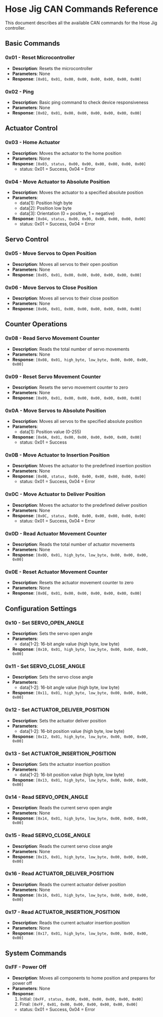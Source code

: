 # Hose Jig CAN Commands Reference

This document describes all the available CAN commands for the Hose Jig controller.

## Basic Commands

### 0x01 - Reset Microcontroller
- **Description**: Resets the microcontroller
- **Parameters**: None
- **Response**: `[0x01, 0x01, 0x00, 0x00, 0x00, 0x00, 0x00, 0x00]`

### 0x02 - Ping
- **Description**: Basic ping command to check device responsiveness
- **Parameters**: None
- **Response**: `[0x02, 0x01, 0x00, 0x00, 0x00, 0x00, 0x00, 0x00]`

## Actuator Control

### 0x03 - Home Actuator
- **Description**: Moves the actuator to the home position
- **Parameters**: None
- **Response**: `[0x03, status, 0x00, 0x00, 0x00, 0x00, 0x00, 0x00]`
  - status: 0x01 = Success, 0x04 = Error

### 0x04 - Move Actuator to Absolute Position
- **Description**: Moves the actuator to a specified absolute position
- **Parameters**:
  - data[1]: Position high byte
  - data[2]: Position low byte
  - data[3]: Orientation (0 = positive, 1 = negative)
- **Response**: `[0x04, status, 0x00, 0x00, 0x00, 0x00, 0x00, 0x00]`
  - status: 0x01 = Success, 0x04 = Error

## Servo Control

### 0x05 - Move Servos to Open Position
- **Description**: Moves all servos to their open position
- **Parameters**: None
- **Response**: `[0x05, 0x01, 0x00, 0x00, 0x00, 0x00, 0x00, 0x00]`

### 0x06 - Move Servos to Close Position
- **Description**: Moves all servos to their close position
- **Parameters**: None
- **Response**: `[0x06, 0x01, 0x00, 0x00, 0x00, 0x00, 0x00, 0x00]`

## Counter Operations

### 0x08 - Read Servo Movement Counter
- **Description**: Reads the total number of servo movements
- **Parameters**: None
- **Response**: `[0x08, 0x01, high_byte, low_byte, 0x00, 0x00, 0x00, 0x00]`

### 0x09 - Reset Servo Movement Counter
- **Description**: Resets the servo movement counter to zero
- **Parameters**: None
- **Response**: `[0x09, 0x01, 0x00, 0x00, 0x00, 0x00, 0x00, 0x00]`

### 0x0A - Move Servos to Absolute Position
- **Description**: Moves all servos to the specified absolute position
- **Parameters**:
  - data[1]: Position value (0-255)
- **Response**: `[0x0A, 0x01, 0x00, 0x00, 0x00, 0x00, 0x00, 0x00]`
  - status: 0x01 = Success

### 0x0B - Move Actuator to Insertion Position
- **Description**: Moves the actuator to the predefined insertion position
- **Parameters**: None
- **Response**: `[0x0B, status, 0x00, 0x00, 0x00, 0x00, 0x00, 0x00]`
  - status: 0x01 = Success, 0x04 = Error

### 0x0C - Move Actuator to Deliver Position
- **Description**: Moves the actuator to the predefined deliver position
- **Parameters**: None
- **Response**: `[0x0C, status, 0x00, 0x00, 0x00, 0x00, 0x00, 0x00]`
  - status: 0x01 = Success, 0x04 = Error
### 0x0D - Read Actuator Movement Counter
- **Description**: Reads the total number of actuator movements
- **Parameters**: None
- **Response**: `[0x0D, 0x01, high_byte, low_byte, 0x00, 0x00, 0x00, 0x00]`

### 0x0E - Reset Actuator Movement Counter
- **Description**: Resets the actuator movement counter to zero
- **Parameters**: None
- **Response**: `[0x0E, 0x01, 0x00, 0x00, 0x00, 0x00, 0x00, 0x00]`

## Configuration Settings

### 0x10 - Set SERVO_OPEN_ANGLE
- **Description**: Sets the servo open angle
- **Parameters**:
  - data[1-2]: 16-bit angle value (high byte, low byte)
- **Response**: `[0x10, 0x01, high_byte, low_byte, 0x00, 0x00, 0x00, 0x00]`

### 0x11 - Set SERVO_CLOSE_ANGLE
- **Description**: Sets the servo close angle
- **Parameters**:
  - data[1-2]: 16-bit angle value (high byte, low byte)
- **Response**: `[0x11, 0x01, high_byte, low_byte, 0x00, 0x00, 0x00, 0x00]`

### 0x12 - Set ACTUATOR_DELIVER_POSITION
- **Description**: Sets the actuator deliver position
- **Parameters**:
  - data[1-2]: 16-bit position value (high byte, low byte)
- **Response**: `[0x12, 0x01, high_byte, low_byte, 0x00, 0x00, 0x00, 0x00]`

### 0x13 - Set ACTUATOR_INSERTION_POSITION
- **Description**: Sets the actuator insertion position
- **Parameters**:
  - data[1-2]: 16-bit position value (high byte, low byte)
- **Response**: `[0x13, 0x01, high_byte, low_byte, 0x00, 0x00, 0x00, 0x00]`

### 0x14 - Read SERVO_OPEN_ANGLE
- **Description**: Reads the current servo open angle
- **Parameters**: None
- **Response**: `[0x14, 0x01, high_byte, low_byte, 0x00, 0x00, 0x00, 0x00]`

### 0x15 - Read SERVO_CLOSE_ANGLE
- **Description**: Reads the current servo close angle
- **Parameters**: None
- **Response**: `[0x15, 0x01, high_byte, low_byte, 0x00, 0x00, 0x00, 0x00]`

### 0x16 - Read ACTUATOR_DELIVER_POSITION
- **Description**: Reads the current actuator deliver position
- **Parameters**: None
- **Response**: `[0x16, 0x01, high_byte, low_byte, 0x00, 0x00, 0x00, 0x00]`

### 0x17 - Read ACTUATOR_INSERTION_POSITION
- **Description**: Reads the current actuator insertion position
- **Parameters**: None
- **Response**: `[0x17, 0x01, high_byte, low_byte, 0x00, 0x00, 0x00, 0x00]`

## System Commands

### 0xFF - Power Off
- **Description**: Moves all components to home position and prepares for power off
- **Parameters**: None
- **Response**: 
  1. Initial: `[0xFF, status, 0x00, 0x00, 0x00, 0x00, 0x00, 0x00]`
  2. Final: `[0xFF, 0x01, 0x00, 0x00, 0x00, 0x00, 0x00, 0x00]`
  - status: 0x01 = Success, 0x04 = Error
